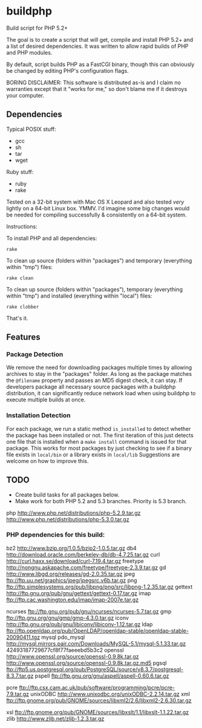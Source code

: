 buildphp
========

Build script for PHP 5.2+

The goal is to create a script that will get, compile and install PHP 5.2+ and a list of desired dependencies. It was written to allow rapid builds of PHP and PHP modules.

By default, script builds PHP as a FastCGI binary, though this can obviously be changed by editing PHP's configuration flags.

BORING DISCLAIMER: This software is distributed as-is and I claim no warranties except that it "works for me," so don't blame me if it destroys your computer.

Dependencies
------------

Typical POSIX stuff:

  * gcc
  * sh
  * tar
  * wget

Ruby stuff:

  * ruby
  * rake

Tested on a 32-bit system with Mac OS X Leopard and also tested *very* lightly on a 64-bit Linux box. YMMV. I'd imagine some big changes would be needed for compiling successfully & consistently on a 64-bit system.

Instructions:

To install PHP and all dependencies:

    rake

To clean up source (folders within "packages") and temporary (everything within "tmp") files:

    rake clean
    
To clean up source (folders within "packages"), temporary (everything within "tmp") and installed (everything within "local") files:

    rake clobber

That's it.

Features
--------

### Package Detection

We remove the need for downloading packages multiple times by allowing archives to stay in the "packages" folder. As long as the package matches the `@filename` property and passes an MD5 digest check, it can stay. If developers package all necessary source packages with a buildphp distribution, it can significantly reduce network load when using buildphp to execute multiple builds at once.

### Installation Detection

For each package, we run a static method `is_installed` to detect whether the package has been installed or not. The first iteration of this just detects one file that is installed when a `make install` command is issued for that package. This works for most packages by just checking to see if a binary file exists in `local/bin` or a library exists in `local/lib` Suggestions are welcome on how to improve this.

TODO
----

  * Create build tasks for all packages below.
  * Make work for both PHP 5.2 and 5.3 branches. Priority is 5.3 branch.

php
	http://www.php.net/distributions/php-5.2.9.tar.gz
	http://www.php.net/distributions/php-5.3.0.tar.gz

### PHP dependencies for this build:

<!-- # bcmath built in -->
bz2
	http://www.bzip.org/1.0.5/bzip2-1.0.5.tar.gz
db4
	http://download.oracle.com/berkeley-db/db-4.7.25.tar.gz
curl
	http://curl.haxx.se/download/curl-7.19.4.tar.gz
freetype
	http://nongnu.askapache.com/freetype/freetype-2.3.9.tar.gz
gd
	http://www.libgd.org/releases/gd-2.0.35.tar.gz
jpeg
	ftp://ftp.uu.net/graphics/jpeg/jpegsrc.v6b.tar.gz
png
	ftp://ftp.simplesystems.org/pub/libpng/png/src/libpng-1.2.35.tar.gz
gettext
	http://ftp.gnu.org/pub/gnu/gettext/gettext-0.17.tar.gz
imap
	ftp://ftp.cac.washington.edu/imap/imap-2007e.tar.gz
<!-- # kerberos built in -->
ncurses
	ftp://ftp.gnu.org/pub/gnu/ncurses/ncurses-5.7.tar.gz
gmp
	ftp://ftp.gnu.org/gnu/gmp/gmp-4.3.0.tar.gz
iconv
	http://ftp.gnu.org/pub/gnu/libiconv/libiconv-1.12.tar.gz
ldap
	ftp://ftp.openldap.org/pub/OpenLDAP/openldap-stable/openldap-stable-20090411.tgz
mysql
pdo_mysql
	http://mysql.mirrors.pair.com/Downloads/MySQL-5.1/mysql-5.1.33.tar.gz
	42493187729677cf8f77faeeebd5b3c2
openssl
	http://www.openssl.org/source/openssl-0.9.8k.tar.gz
	http://www.openssl.org/source/openssl-0.9.8k.tar.gz.md5
pgsql
	ftp://ftp5.us.postgresql.org/pub/PostgreSQL/source/v8.3.7/postgresql-8.3.7.tar.gz
pspell
	ftp://ftp.gnu.org/gnu/aspell/aspell-0.60.6.tar.gz
<!-- # xmlrpc built in -->
pcre
	ftp://ftp.csx.cam.ac.uk/pub/software/programming/pcre/pcre-7.9.tar.gz
unixODBC
	http://www.unixodbc.org/unixODBC-2.2.14.tar.gz
xml
	ftp://ftp.gnome.org/pub/GNOME/sources/libxml2/2.6/libxml2-2.6.30.tar.gz
<!-- # expat libraries not needed. built in. -->
<!-- # dom libraries not needed. built in. -->
xsl
	ftp://ftp.gnome.org/pub/GNOME/sources/libxslt/1.1/libxslt-1.1.22.tar.gz
zlib
	http://www.zlib.net/zlib-1.2.3.tar.gz